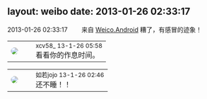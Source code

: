 layout: weibo
date: 2013-01-26 02:33:17
---
<meta name="referrer" content="no-referrer" />

2013-01-26 02:33:17  &nbsp;&nbsp;&nbsp;&nbsp;&nbsp;&nbsp; 来自 <a href="http://app.weibo.com/t/feed/l4RWD" rel="nofollow">Weico.Android</a>
糟了，有感冒的迹象！ ​​​

<table style="width: 100%;">
  <tr>
    <td style="width: 40px;"><img style="border-radius:50%" src="https://tva3.sinaimg.cn/crop.0.0.1242.1242.50/801f7e9ajw8f3peekcgoqj20yi0yidg9.jpg?KID=imgbed,tva&Expires=1624465127&ssig=hnE%2BnvVAHO"></td>
    <td colspan="2"><small>xcv58_ 13-1-26 05:58</small><br/>看看你的作息时间。</td>
  </tr>
</table>

<table style="width: 100%;">
  <tr>
    <td style="width: 40px;"><img style="border-radius:50%" src="https://tva2.sinaimg.cn/crop.0.0.180.180.50/6c91b153jw1e8qgp5bmzyj2050050aa8.jpg?KID=imgbed,tva&Expires=1624465127&ssig=EugLZ1D6JR"></td>
    <td colspan="2"><small>如若jojo 13-1-26 02:46</small><br/>还不睡！！</td>
  </tr>
</table>
